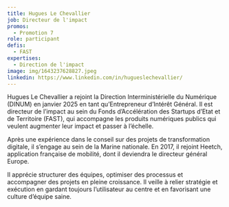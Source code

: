 ```yaml
---
title: Hugues Le Chevallier
job: Directeur de l'impact
promos:
  - Promotion 7
role: participant
defis:
  - FAST
expertises:
  - Direction de l'impact
image: img/1643237628827.jpeg
linkedin: https://www.linkedin.com/in/hugueslechevallier/
---
```

Hugues Le Chevallier a rejoint la Direction Interministérielle du Numérique (DINUM) en janvier 2025 en tant qu’Entrepreneur d’Intérêt Général. Il est directeur de l’impact au sein du Fonds d’Accélération des Startups d’Etat et de Territoire (FAST), qui accompagne les produits numériques publics qui veulent augmenter leur impact et passer à l’échelle.

Après une expérience dans le conseil sur des projets de transformation digitale, il s’engage au sein de la Marine nationale. En 2017, il rejoint Heetch, application française de mobilité, dont il deviendra le directeur général Europe.

Il apprécie structurer des équipes, optimiser des processus et accompagner des projets en pleine croissance. Il veille à relier stratégie et exécution en gardant toujours l’utilisateur au centre et en favorisant une culture d’équipe saine.
